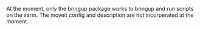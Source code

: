 At the moment, only the bringup package works to bringup and run scripts on the xarm. The moveit config and description are not incorperated at the moment.
